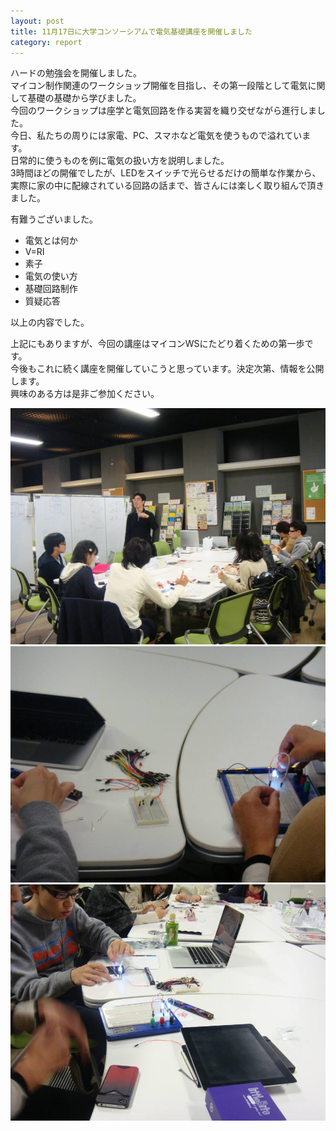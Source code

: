 ```yaml
---
layout: post
title: 11月17日に大学コンソーシアムで電気基礎講座を開催しました
category: report
---
```


ハードの勉強会を開催しました。  
マイコン制作関連のワークショップ開催を目指し、その第一段階として電気に関して基礎の基礎から学びました。  
今回のワークショップは座学と電気回路を作る実習を織り交ぜながら進行しました。  
今日、私たちの周りには家電、PC、スマホなど電気を使うもので溢れています。  
日常的に使うものを例に電気の扱い方を説明しました。  
3時間ほどの開催でしたが、LEDをスイッチで光らせるだけの簡単な作業から、実際に家の中に配線されている回路の話まで、皆さんには楽しく取り組んで頂きました。  

有難うございました。  

- 電気とは何か
- V=RI
- 素子
- 電気の使い方
- 基礎回路制作
- 質疑応答

以上の内容でした。

上記にもありますが、今回の講座はマイコンWSにたどり着くための第一歩です。  
今後もこれに続く講座を開催していこうと思っています。決定次第、情報を公開します。  
興味のある方は是非ご参加ください。

<div class="gallery">
  <a href="/images/blogs/electricity/1393670_706572606021293_182082623_n.jpg"><img src="/images/blogs/electricity/1393670_706572606021293_182082623_n.jpg" alt=""></a>
  <a href="/images/blogs/electricity/1457616_706572682687952_368035299_n.jpg"><img src="/images/blogs/electricity/1457616_706572682687952_368035299_n.jpg" alt=""></a>
  <a href="/images/blogs/electricity/1463752_706572549354632_879714606_n.jpg"><img src="/images/blogs/electricity/1463752_706572549354632_879714606_n.jpg" alt=""></a>
</div>
